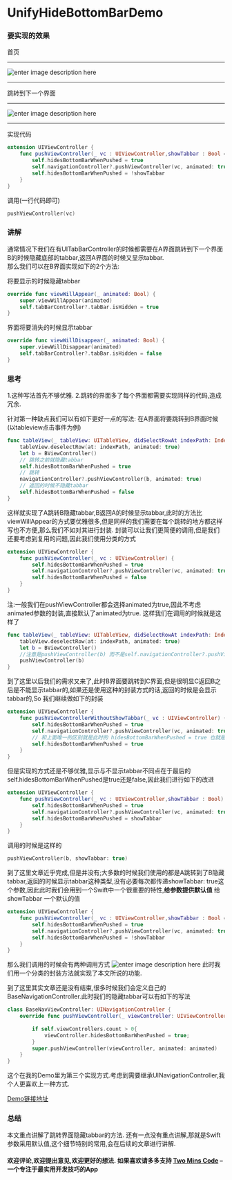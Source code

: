 # UnifyHideBottomBarDemo

### 要实现的效果
首页


----------


![enter image description here](http://oikehvl7k.bkt.clouddn.com/blog_hideTabbar1.png)


----------


跳转到下一个界面


----------


![enter image description here](http://oikehvl7k.bkt.clouddn.com/blog_hideTabbar2.png)


----------
实现代码
```swift
extension UIViewController {
    func pushViewController(_ vc : UIViewController,showTabbar : Bool = true) {
        self.hidesBottomBarWhenPushed = true
        self.navigationController?.pushViewController(vc, animated: true)
        self.hidesBottomBarWhenPushed = !showTabbar
    }
}
```
调用(一行代码即可)
```swift
pushViewController(vc)
```

### 讲解
通常情况下我们在有UITabBarController的时候都需要在A界面跳转到下一个界面B的时候隐藏底部的tabbar,返回A界面的时候又显示tabbar.  
那么我们可以在B界面实现如下的2个方法:

将要显示的时候隐藏tabbar
```swift
override func viewWillAppear(_ animated: Bool) {
    super.viewWillAppear(animated)
    self.tabBarController?.tabBar.isHidden = true
}
```
界面将要消失的时候显示tabbar
```swift
override func viewWillDisappear(_ animated: Bool) {
    super.viewWillDisappear(animated)
    self.tabBarController?.tabBar.isHidden = false
}
```
### 思考
1.这种写法首先不够优雅.
2.跳转的界面多了每个界面都需要实现同样的代码,造成冗余.

针对第一种缺点我们可以有如下更好一点的写法:
在A界面将要跳转到B界面时候(以tableview点击事件为例)
```swift
func tableView(_ tableView: UITableView, didSelectRowAt indexPath: IndexPath) {
    tableView.deselectRow(at: indexPath, animated: true)
    let b = BViewController()
    // 跳转之前就隐藏tabbar
    self.hidesBottomBarWhenPushed = true
    // 跳转
    navigationController?.pushViewController(b, animated: true)
    // 返回的时候不隐藏tabbar
    self.hidesBottomBarWhenPushed = false
}
```
这样就实现了A跳转B隐藏tabbar,B返回A的时候显示tabbar,此时的方法比viewWillAppear的方式要优雅很多,但是同样的我们需要在每个跳转的地方都这样写也不方便,那么我们不如对其进行封装.
封装可以让我们更简便的调用,但是我们还要考虑到复用的问题,因此我们使用分类的方式
```swift
extension UIViewController {
    func pushViewController(_ vc : UIViewController) {
        self.hidesBottomBarWhenPushed = true
        self.navigationController?.pushViewController(vc, animated: true)
        self.hidesBottomBarWhenPushed = false
    }
}
```
注:一般我们在pushViewController都会选择animated为true,因此不考虑animated参数的封装,直接默认了animated为true.
这样我们在调用的时候就是这样了
```swift
func tableView(_ tableView: UITableView, didSelectRowAt indexPath: IndexPath) {
    tableView.deselectRow(at: indexPath, animated: true)
    let b = BViewController()
    //注意是pushViewController(b) 而不是self.navigationController?.pushViewController(b),因为里面已经封装了navigationController的跳转
    pushViewController(b)
}
```
到了这里以后我们的需求又来了,此时B界面要跳转到C界面,但是很明显C返回B之后是不能显示tabbar的,如果还是使用这种的封装方式的话,返回的时候是会显示tabbar的,So 我们继续做如下的封装

```swift
extension UIViewController {
    func pushViewControllerWithoutShowTabbar(_ vc : UIViewController) {
        self.hidesBottomBarWhenPushed = true
        self.navigationController?.pushViewController(vc, animated: true)
        // 和上面唯一的区别就是此时的 hidesBottomBarWhenPushed = true 也就是说返回的时候隐藏tabbar
        self.hidesBottomBarWhenPushed = true
    }
}
```

但是实现的方式还是不够优雅,显示与不显示tabbar不同点在于最后的self.hidesBottomBarWhenPushed是true还是false,因此我们进行如下的改进
```swift
extension UIViewController {
    func pushViewController(_ vc : UIViewController,showTabbar : Bool) {
        self.hidesBottomBarWhenPushed = true
        self.navigationController?.pushViewController(vc, animated: true)
        self.hidesBottomBarWhenPushed = showTabbar
    }
}
```
调用的时候是这样的
```swift
pushViewController(b, showTabbar: true)
```
到了这里文章近乎完成,但是并没有;大多数的时候我们使用的都是A跳转到了B隐藏tabbar,返回的时候显示tabbar这种类型,没有必要每次都传递showTabbar: true这个参数,因此此时我们会用到一个Swift中一个很重要的特性,**给参数提供默认值**
给showTabbar 一个默认的值
```swift
extension UIViewController {
    func pushViewController(_ vc : UIViewController,showTabbar : Bool = true) {
        self.hidesBottomBarWhenPushed = true
        self.navigationController?.pushViewController(vc, animated: true)
        self.hidesBottomBarWhenPushed = !showTabbar
    }
}
```
那么我们调用的时候会有两种调用方式
![enter image description here](http://oikehvl7k.bkt.clouddn.com/blog_hideTabbar3.png)
此时我们用一个分类的封装方法就实现了本文所说的功能.

到了这里其实文章还是没有结束,很多时候我们会定义自己的BaseNavigationController.此时我们的隐藏tabbar可以有如下的写法
```swift
class BaseNavViewController: UINavigationController {
    override func pushViewController(_ viewController: UIViewController, animated: Bool) {
        
        if self.viewControllers.count > 0{
            viewController.hidesBottomBarWhenPushed = true;
        }
        super.pushViewController(viewController, animated: animated)
    }
}
```
这个在我的Demo里为第三个实现方式.考虑到需要继承UINavigationController,我个人更喜欢上一种方式.

[Demo链接地址](https://github.com/LeaderBoy/UnifyHideBottomBarDemo)


### 总结
本文重点讲解了跳转界面隐藏tabbar的方法.
还有一点没有重点讲解,那就是Swift参数采用默认值,这个细节特别的常用,会在后续的文章进行讲解.

#### 欢迎评论,欢迎提出意见,欢迎更好的想法. 如果喜欢请多多支持 [Two Mins Code](https://leaderboy.github.io/app) – 一个专注于最实用开发技巧的App



